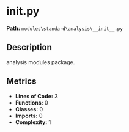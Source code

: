 # __init__.py

**Path:** `modules\standard\analysis\__init__.py`

## Description

analysis modules package.

## Metrics

- **Lines of Code:** 3
- **Functions:** 0
- **Classes:** 0
- **Imports:** 0
- **Complexity:** 1

